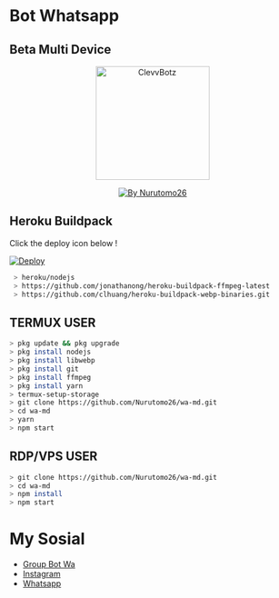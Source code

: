 # Bot Whatsapp
## Beta Multi Device 

<p align="center">
<img src="https://github.com/Nurutomo26.png?size=100" alt="ClevvBotz" width="200"/>

<p align="center">
    <a href="https://Nurutomo26.github.io">
        <img
            src="https://readme-typing-svg.herokuapp.com?size=15&width=280&lines=Created+By+Nurutomo26+🙏"
            alt="By Nurutomo26"
        />
    </a>
</p>

## Heroku Buildpack

Click the deploy icon below !

[![Deploy](https://www.herokucdn.com/deploy/button.svg)](https://heroku.com/deploy?template=https://github.com/Nurutomo26/wa-md)

```bash
 > heroku/nodejs
 > https://github.com/jonathanong/heroku-buildpack-ffmpeg-latest
 > https://github.com/clhuang/heroku-buildpack-webp-binaries.git
```

## TERMUX USER
```bash
> pkg update && pkg upgrade
> pkg install nodejs
> pkg install libwebp
> pkg install git
> pkg install ffmpeg
> pkg install yarn
> termux-setup-storage
> git clone https://github.com/Nurutomo26/wa-md.git
> cd wa-md
> yarn
> npm start
```

## RDP/VPS USER
```bash 
> git clone https://github.com/Nurutomo26/wa-md.git
> cd wa-md
> npm install
> npm start
```

# My Sosial
- [Group Bot Wa](https://chat.whatsapp.com/E5pZ8kq6QjREB9JRbcmhha)
- [Instagram](https://instagram.com/jayasantika_26)
- [Whatsapp ](https://wa.me/6289524664142)
